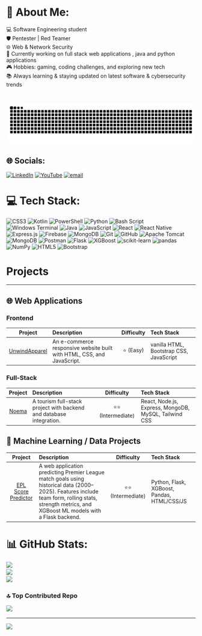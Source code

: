 # 💫 About Me:
💻 Software Engineering student  <br>🛡️ Pentester | Red Teamer<br>🌐 Web & Network Security<br>🚀 Currently working on full stack web applications , java and python applications<br>🎮 Hobbies: gaming, coding challenges, and exploring new tech<br>📚 Always learning & staying updated on latest software & cybersecurity trends<br>

###

<br clear="both">

<picture>
  <source media="(prefers-color-scheme: dark)" srcset="https://raw.githubusercontent.com/zingerw1/zingerw1/output/snake_dark.svg" />
  <source media="(prefers-color-scheme: light)" srcset="https://raw.githubusercontent.com/zingerw1/zingerw1/output/snake_light.svg" />
  <img src="https://raw.githubusercontent.com/zingerw1/zingerw1/output/snake_light.svg" alt="Snake animation" />
</picture>

## 🌐 Socials:
[![LinkedIn](https://img.shields.io/badge/LinkedIn-%230077B5.svg?logo=linkedin&logoColor=white)](https://linkedin.com/in/KagisoSetwaba) [![YouTube](https://img.shields.io/badge/YouTube-%23FF0000.svg?logo=YouTube&logoColor=white)](https://youtube.com/@z1ngerwinger) [![email](https://img.shields.io/badge/Email-D14836?logo=gmail&logoColor=white)](mailto:k.setwaba04@gmail.com) 

# 💻 Tech Stack:
![CSS3](https://img.shields.io/badge/css3-%231572B6.svg?style=for-the-badge&logo=css3&logoColor=white) ![Kotlin](https://img.shields.io/badge/kotlin-%237F52FF.svg?style=for-the-badge&logo=kotlin&logoColor=white) ![PowerShell](https://img.shields.io/badge/PowerShell-%235391FE.svg?style=for-the-badge&logo=powershell&logoColor=white) ![Python](https://img.shields.io/badge/python-3670A0?style=for-the-badge&logo=python&logoColor=ffdd54) ![Bash Script](https://img.shields.io/badge/bash_script-%23121011.svg?style=for-the-badge&logo=gnu-bash&logoColor=white) ![Windows Terminal](https://img.shields.io/badge/Windows%20Terminal-%234D4D4D.svg?style=for-the-badge&logo=windows-terminal&logoColor=white) ![Java](https://img.shields.io/badge/java-%23ED8B00.svg?style=for-the-badge&logo=openjdk&logoColor=white) ![JavaScript](https://img.shields.io/badge/javascript-%23323330.svg?style=for-the-badge&logo=javascript&logoColor=%23F7DF1E) ![React](https://img.shields.io/badge/react-%2320232a.svg?style=for-the-badge&logo=react&logoColor=%2361DAFB) ![React Native](https://img.shields.io/badge/react_native-%2320232a.svg?style=for-the-badge&logo=react&logoColor=%2361DAFB) ![Express.js](https://img.shields.io/badge/express.js-%23404d59.svg?style=for-the-badge&logo=express&logoColor=%2361DAFB) ![Firebase](https://img.shields.io/badge/firebase-a08021?style=for-the-badge&logo=firebase&logoColor=ffcd34) ![MongoDB](https://img.shields.io/badge/MongoDB-%234ea94b.svg?style=for-the-badge&logo=mongodb&logoColor=white) ![Git](https://img.shields.io/badge/git-%23F05033.svg?style=for-the-badge&logo=git&logoColor=white) ![GitHub](https://img.shields.io/badge/github-%23121011.svg?style=for-the-badge&logo=github&logoColor=white) ![Apache Tomcat](https://img.shields.io/badge/apache%20tomcat-%23F8DC75.svg?style=for-the-badge&logo=apache-tomcat&logoColor=black) ![MongoDB](https://img.shields.io/badge/MongoDB-%234ea94b.svg?style=for-the-badge&logo=mongodb&logoColor=white) ![Postman](https://img.shields.io/badge/Postman-FF6C37?style=for-the-badge&logo=postman&logoColor=white) ![Flask](https://img.shields.io/badge/Flask-2.0+-lightgrey.svg) ![XGBoost](https://img.shields.io/badge/XGBoost-1.0+-green.svg) ![scikit-learn](https://img.shields.io/badge/scikit--learn-1.0+-orange.svg) ![pandas](https://img.shields.io/badge/pandas-1.0+-blue.svg) ![NumPy](https://img.shields.io/badge/NumPy-1.0+-blue.svg) ![HTML5](https://img.shields.io/badge/html5-%23E34F26.svg?style=for-the-badge&logo=html5&logoColor=white) ![Bootstrap](https://img.shields.io/badge/bootstrap-%23563D7C.svg?style=for-the-badge&logo=bootstrap&logoColor=white)


# Projects

---

## 🌐 Web Applications




### Frontend
| Project | Description | Difficulty | Tech Stack |
|:-------:|:-----------|:----------:|:-----------|
| [UnwindApparel](https://github.com/zingerw1/UnwindApparel) | An e-commerce responsive website built with HTML, CSS, and JavaScript. | ⭐ (Easy) | vanilla HTML, Bootstrap CSS, JavaScript |




### Full-Stack
| Project | Description | Difficulty | Tech Stack |
|:-------:|:-----------|:----------:|:-----------|
| [Noema](https://github.com/zingerw1/Noema) | A tourism full-stack project with backend and database integration. | ⭐⭐ (Intermediate) |  React, Node.js, Express, MongoDB, MySQL, Tailwind CSS |

## 🤖 Machine Learning / Data Projects
| Project | Description | Difficulty | Tech Stack |
|:-------:|:-----------|:----------:|:-----------|
| [EPL Score Predictor](https://github.com/zingerw1/epl_score_predictor) | A web application predicting Premier League match goals using historical data (2000–2025). Features include team form, rolling stats, strength metrics, and XGBoost ML models with a Flask backend. | ⭐⭐ (Intermediate) | Python, Flask, XGBoost, Pandas, HTML/CSS/JS |


# 📊 GitHub Stats:
![](https://github-readme-stats.vercel.app/api?username=zingerw1&theme=neon&hide_border=false&include_all_commits=true&count_private=true)<br/>
![](https://nirzak-streak-stats.vercel.app/?user=zingerw1&theme=neon&hide_border=false)<br/>
![](https://github-readme-stats.vercel.app/api/top-langs/?username=zingerw1&theme=neon&hide_border=false&include_all_commits=true&count_private=true&layout=compact)

### 🔝 Top Contributed Repo
![](https://github-contributor-stats.vercel.app/api?username=zingerw1&limit=5&theme=transparent&combine_all_yearly_contributions=true)

---
[![](https://visitcount.itsvg.in/api?id=zingerw1&icon=1&color=12)](https://visitcount.itsvg.in)

